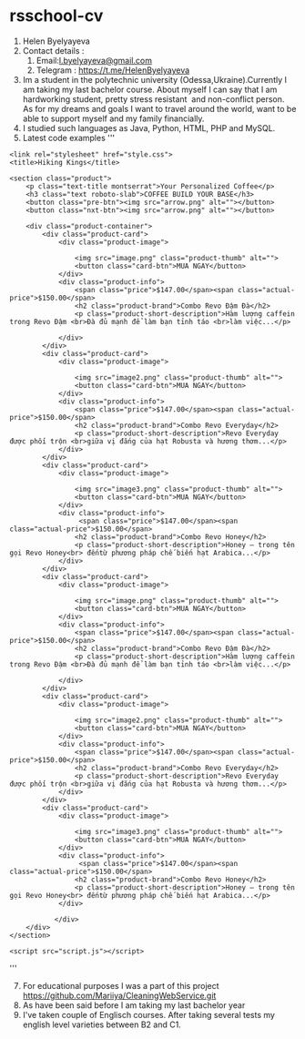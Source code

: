 # rsschool-cv
1. Helen Byelyayeva 
2. Contact details :
    1. Email:l.byelyayeva@gmail.com 
    2. Telegram : https://t.me/HelenByelyayeva
3. Im a student in the polytechnic university (Odessa,Ukraine).Currently I am taking my last bachelor course. About myself I can say that I am hardworking student, pretty stress resistant  and non-conflict person. As for my dreams and goals I want to travel around the world, want to be able to support myself and my family financially. 
4. I studied such languages as Java, Python, HTML, PHP and MySQL. 
5. Latest code examples
'''
<!DOCTYPE html>
<html lang="en">
<head>
    <meta charset="UTF-8">
    <meta http-equiv="X-UA-Compatible" content="IE=edge">
    <meta name="viewport" content="width=device-width, initial-scale=1.0">
    <link rel="preconnect" href="https://fonts.gstatic.com">
    <link href="https://fonts.googleapis.com/css2?family=Mulish:wght@300;900&display=swap" rel="stylesheet">

    <link rel="stylesheet" href="style.css">
    <title>Hiking Kings</title>
</head>

<body>

    <section class="product"> 
        <p class="text-title montserrat">Your Personalized Coffee</p>
        <h3 class="text roboto-slab">COFFEE BUILD YOUR BASE</h3>
        <button class="pre-btn"><img src="arrow.png" alt=""></button>
        <button class="nxt-btn"><img src="arrow.png" alt=""></button>
    
        <div class="product-container">
            <div class="product-card">
                <div class="product-image">
                    
                    <img src="image.png" class="product-thumb" alt="">
                    <button class="card-btn">MUA NGAY</button>
                </div>
                <div class="product-info">
                    <span class="price">$147.00</span><span class="actual-price">$150.00</span>
                    <h2 class="product-brand">Combo Revo Đậm Đà</h2>
                    <p class="product-short-description">Hàm lượng caffein trong Revo Đậm <br>Đà đủ mạnh để làm bạn tỉnh táo <br>làm việc...</p>
                    
                </div>
            </div>
            <div class="product-card">
                <div class="product-image">
                   
                    <img src="image2.png" class="product-thumb" alt="">
                    <button class="card-btn">MUA NGAY</button>
                </div>
                <div class="product-info">
                    <span class="price">$147.00</span><span class="actual-price">$150.00</span>
                    <h2 class="product-brand">Combo Revo Everyday</h2>
                    <p class="product-short-description">Revo Everyday được phối trộn <br>giữa vị đắng của hạt Robusta và hương thơm...</p>
                </div>
            </div>
            <div class="product-card">
                <div class="product-image">
                   
                    <img src="image3.png" class="product-thumb" alt="">
                    <button class="card-btn">MUA NGAY</button>
                </div>
                <div class="product-info">
                     <span class="price">$147.00</span><span class="actual-price">$150.00</span>
                    <h2 class="product-brand">Combo Revo Honey</h2>
                    <p class="product-short-description">Honey – trong tên gọi Revo Honey<br> đếntừ phương pháp chế biến hạt Arabica...</p>
                </div>
            </div>
            <div class="product-card">
                <div class="product-image">
                    
                    <img src="image.png" class="product-thumb" alt="">
                    <button class="card-btn">MUA NGAY</button>
                </div>
                <div class="product-info">
                    <span class="price">$147.00</span><span class="actual-price">$150.00</span>
                    <h2 class="product-brand">Combo Revo Đậm Đà</h2>
                    <p class="product-short-description">Hàm lượng caffein trong Revo Đậm <br>Đà đủ mạnh để làm bạn tỉnh táo <br>làm việc...</p>
                    
                </div>
            </div>
            <div class="product-card">
                <div class="product-image">
                   
                    <img src="image2.png" class="product-thumb" alt="">
                    <button class="card-btn">MUA NGAY</button>
                </div>
                <div class="product-info">
                    <span class="price">$147.00</span><span class="actual-price">$150.00</span>
                    <h2 class="product-brand">Combo Revo Everyday</h2>
                    <p class="product-short-description">Revo Everyday được phối trộn <br>giữa vị đắng của hạt Robusta và hương thơm...</p>
                </div>
            </div>
            <div class="product-card">
                <div class="product-image">
                   
                    <img src="image3.png" class="product-thumb" alt="">
                    <button class="card-btn">MUA NGAY</button>
                </div>
                <div class="product-info">
                     <span class="price">$147.00</span><span class="actual-price">$150.00</span>
                    <h2 class="product-brand">Combo Revo Honey</h2>
                    <p class="product-short-description">Honey – trong tên gọi Revo Honey<br> đếntừ phương pháp chế biến hạt Arabica...</p>
                </div>

               </div>
        </div>
    </section>
    
    <script src="script.js"></script>
</body>
</html>
'''

7. For educational purposes I was a part of this project https://github.com/Mariiya/CleaningWebService.git
8. As have been said before I am taking my last bachelor year 
9. I've taken couple of Englisch courses. After taking several tests my english level varieties between B2 and C1.

